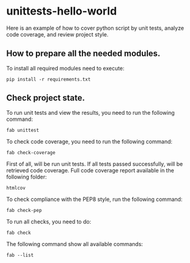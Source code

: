 # unittests-hello-world
Here is an example of how to cover python script by unit tests, analyze code coverage, and review project style.

## How to prepare all the needed modules.
To install all required modules need to execute:
```
pip install -r requirements.txt
```
## Check project state.
To run unit tests and view the results, you need to run the following command:
```
fab unittest
```
To check code coverage, you need to run the following command:
```
fab check-coverage
```
First of all, will be run unit tests. If all tests passed successfully, will be retrieved code coverage. Full code coverage report available in the following folder:
```
htmlcov
```
To check compliance with the PEP8 style, run the following command:
```
fab check-pep
```
To run all checks, you need to do:
```
fab check
```
The following command show all available commands:
```
fab --list
```

